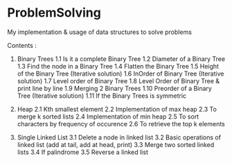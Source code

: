 # ProblemSolving
My implementation &amp; usage of data structures to solve problems

Contents :
1. Binary Trees
   1.1 Is it a complete Binary Tree
   1.2 Diameter of a Binary Tree
   1.3 Find the node in a Binary Tree
   1.4 Flatten the Binary Tree
   1.5 Height of the Binary Tree (Iterative solution)
   1.6 InOrder of Binary Tree (Iterative solution)
   1.7 Level order of Binary Tree
   1.8 Level Order of Binary Tree & print line by line
   1.9 Merging 2 Binary Trees
   1.10 Preorder of a Binary Tree (Iterative solution)
   1.11 If the Binary Trees is symmetric 
   
  
2. Heap
   2.1 Kth smallest element 
   2.2 Implementation of max heap
   2.3 To merge k sorted lists
   2.4 Implementation of min heap
   2.5 To sort characters by frequency of occurence
   2.6 To retrieve the top k elements
   
3. Single Linked List
   3.1 Delete a node in linked list
   3.2 Basic operations of linked list (add at tail, add at head, print)
   3.3 Merge two sorted linked lists 
   3.4 If palindrome
   3.5 Reverse a linked list
